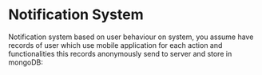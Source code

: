 # Notification System

Notification system based on user behaviour on system, you assume have records of
user which use mobile application for each action and functionalities this records anonymously send to
server and store in mongoDB:
